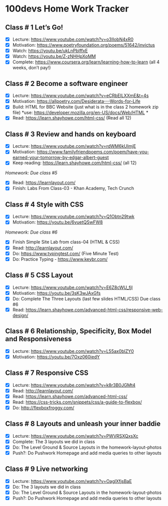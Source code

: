 # 100devs Home Work Tracker

## Class # 1 Let’s Go! 
- [x] Lecture: https://www.youtube.com/watch?v=o3IIobN4xR0
- [x] Motivation:  https://www.poetryfoundation.org/poems/51642/invictus
- [x] Watch: https://youtu.be/ukLnPbIffxE
- [x] Watch: https://youtu.be/Z-zNHHpXoMM
- [x] Complete: https://www.coursera.org/learn/learning-how-to-learn (all 4 weeks, don’t pay!)

## Class # 2 Become a software engineer
- [x] Lecture: https://www.youtube.com/watch?v=eCRbEILXXmE&t=4s
- [x] Motivation:  https://allpoetry.com/Desiderata---Words-for-Life
- [x] Build: HTML for BBC Website (just what is in the class 2 homework zip file) *use: https://developer.mozilla.org/en-US/docs/Web/HTML *
- [x] Read:  https://learn.shayhowe.com/html-css/ (Read all 12)

## Class # 3 Review and hands on keyboard
- [x] Lecture: https://www.youtube.com/watch?v=rdWM6kUImjE
- [x] Motivation:  https://www.familyfriendpoems.com/poem/have-you-earned-your-tomorrow-by-edgar-albert-guest
- [x] Keep reading: https://learn.shayhowe.com/html-css/ (all 12)

*Homework: Due class #5* 
- [x] Read: https://learnlayout.com/
- [x] Finish: Labs From Class-03 - Khan Academy, Tech Crunch

## Class # 4 Style with CSS 
- [x] Lecture: https://www.youtube.com/watch?v=Q1Obtn29twk
- [x] Motivation:  https://youtu.be/6vuetQSwFW8

*Homework: Due class #6* 
- [x] Finish Simple Site Lab from class-04 (HTML & CSS)
- [x] Read:  http://learnlayout.com/
- [x] Do:  https://www.typingtest.com/ (Five Minute Test)
- [x] Do: Practice Typing - https://www.keybr.com/

## Class # 5 CSS Layout
- [x] Lecture: https://www.youtube.com/watch?v=E6Z8cWU_fjI
- [x] Motivation:  https://youtu.be/3sK3wJAxGfs
- [x] Do: Complete The Three Layouts (last few slides HTML/CSS) Due class #6
- [x] Read: https://learn.shayhowe.com/advanced-html-css/responsive-web-design/

## Class # 6 Relationship, Specificity, Box Model and Responsiveness
- [x] Lecture: https://www.youtube.com/watch?v=L55ax0blZY0
- [x] Motivation:  https://youtu.be/7Oxz060iedY

## Class # 7 Responsive CSS
- [x] Lecture: https://www.youtube.com/watch?v=k8r3B0JGMt4
- [x] Read: http://learnlayout.com/
- [x] Read: https://learn.shayhowe.com/advanced-html-css/
- [x] Read: https://css-tricks.com/snippets/css/a-guide-to-flexbox/
- [x] Do: http://flexboxfroggy.com/

## Class # 8 Layouts and unleash your inner baddie
- [x] Lecture: https://www.youtube.com/watch?v=PWVRSXQxsXc
- [x] Complete: The 3 layouts we did in class
- [x] Do: The Level Ground & Source Layouts in the homework-layout-photos
- [x] Push?: Do Pushwork Homepage and add media queries to other layouts

## Class # 9 Live networking
- [x] Lecture: https://www.youtube.com/watch?v=OaglXfjsBaE
- [x] Do: The 3 layouts we did in class
- [x] Do: The Level Ground & Source Layouts in the homework-layout-photos
- [x] Push?: Do Pushwork Homepage and add media queries to other layouts

